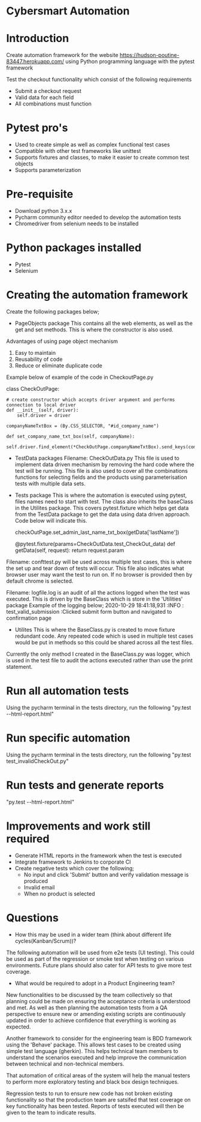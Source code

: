 # Cybersmart Automation

# Introduction
Create automation framework for the website https://hudson-poutine-83447.herokuapp.com/ using Python programming language with the pytest framework

Test the checkout functionality which consist of the following requirements
-	Submit a checkout request
-	Valid data for each field
-	All combinations must function

# Pytest pro's
- Used to create simple as well as complex functional test cases
- Compatible  with other test frameworks like unittest
- Supports fixtures and classes, to make it easier to create common test objects
- Supports parameterization

# Pre-requisite 
- Download python 3.x.x
- Pycharm community editor needed to develop the automation tests
- Chromedriver from selenium needs to be installed

# Python packages installed
- Pytest
- Selenium

# Creating the automation framework
Create the following packages below;

- PageObjects package
This contains all the web elements, as well as the get and set methods. This is where the constructor is also used.

Advantages of using page object mechanism
1. Easy to maintain
2. Reusability of code
3. Reduce or eliminate duplicate code
 
Example below of example of the code in CheckoutPage.py
 
 class CheckOutPage:

    # create constructor which accepts driver argument and performs connection to local driver
    def __init__(self, driver):
        self.driver = driver

    companyNameTxtBox = (By.CSS_SELECTOR, "#id_company_name")

    def set_company_name_txt_box(self, companyName):
        self.driver.find_element(*CheckOutPage.companyNameTxtBox).send_keys(companyName)

 - TestData packages
 Filename: CheckOutData.py
 This file is used to implement data driven mechanism by removing the hard code where the test will be running.
 This file is also used to cover all the combinations functions for selecting fields and the products using parameterisation tests with multiple data sets.
                          
- Tests package 
This is where the automation is executed using pytest, files names need to start with test. The class also inherits the baseClass in the Utilites package.
This covers pytest.fixture which helps get data from the TestData package to get the data using data driven approach. Code below will indicate this.

  checkOutPage.set_admin_last_name_txt_box(getData['lastName'])
  
    @pytest.fixture(params=CheckOutData.test_CheckOut_data)
    def getData(self, request):
        return request.param
        
Filename: confttest.py will be used across multiple test cases, this is where the set up and tear down of tests will occur. This file also indicates what browser user may want the test to run on.
If no browser is provided then by default chrome is selected.
  
Filename: logfile.log is an audit of all the actions logged when the test was executed. This is driven by the BaseClass which is store in the 'Utilities' package
Example of the logging below;
2020-10-29 18:41:18,931 :INFO : test_valid_submission :Clicked submit form button and navigated to confirmation page
  
- Utilites
This is where the BaseClass.py is created to move fixture redundant code. Any repeated code which is used in multiple test cases would be put in methods so this could be shared across all the test files.
  
Currently the only method I created in the BaseClass.py was logger, which is used in the test file to audit the actions executed rather than use the print statement.

# Run all automation tests
Using the pycharm terminal in the tests directory, run the following "py.test --html-report.html"

# Run specific automation 
Using the pycharm terminal in the tests directory, run the following "py.test test_invalidCheckOut.py"

# Run tests and generate reports
"py.test --html-report.html"

# Improvements and work still required
- Generate HTML reports in the framework when the test is executed
- Integrate framework to Jenkins to corporate CI
- Create negative tests which cover the following;
  - No input and click 'Submit' button and verify validation message is produced
  - Invalid email
  - When no product is selected
  
# Questions
-	How this may be used in a wider team (think about different life cycles(Kanban/Scrum))?

The following automation will be used from e2e tests (UI testing). This could be used as part of the regression or smoke test when testing on various environments.
Future plans should also cater for API tests to give more test coverage.

-	What would be required to adopt in a Product Engineering team?

New functionalities to be discussed by the team collectively so that planning could be made on ensuring the acceptance criteria is understood and met. As well as then planning the automation tests from a QA perspective to ensure new or amending existing scripts are continuously updated in order to achieve confidence that everything is working as expected.

Another framework to consider for the engineering team is BDD framework using the 'Behave' package. This allows test cases to be created using simple test language (gherkin). This helps technical team members to understand the scenarios executed and help improve the communication between technical and non-technical members.

That automation of critical areas of the system will help the manual testers to perform more exploratory testing and black box design techniques.

Regression tests to run to ensure new code has not broken existing functionality so that the production team are satsifed that test coverage on key functionality has been tested. Reports of tests executed will then be given to the team to indicate results.


